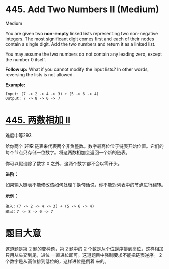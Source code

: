 # 445. Add Two Numbers II (Medium)

Medium

You are given two **non-empty** linked lists representing two non-negative integers. The most significant digit comes first and each of their nodes contain a single digit. Add the two numbers and return it as a linked list.

You may assume the two numbers do not contain any leading zero, except the number 0 itself.

**Follow up:**
What if you cannot modify the input lists? In other words, reversing the lists is not allowed.

**Example:**

```
Input: (7 -> 2 -> 4 -> 3) + (5 -> 6 -> 4)
Output: 7 -> 8 -> 0 -> 7
```



# [445. 两数相加 II](https://leetcode-cn.com/problems/add-two-numbers-ii/)

难度中等293

给你两个 **非空** 链表来代表两个非负整数。数字最高位位于链表开始位置。它们的每个节点只存储一位数字。将这两数相加会返回一个新的链表。

你可以假设除了数字 0 之外，这两个数字都不会以零开头。

 

**进阶：**

如果输入链表不能修改该如何处理？换句话说，你不能对列表中的节点进行翻转。

 

**示例：**

```
输入：(7 -> 2 -> 4 -> 3) + (5 -> 6 -> 4)
输出：7 -> 8 -> 0 -> 7
```



# 题目大意

这道题是第 2 题的变种题，第 2 题中的 2 个数是从个位逆序排到⾼位，这样相加只⽤从头交到尾，进位
⼀直进位即可。这道题⽬中强制要求不能把链表逆序。 2 个数字是从⾼位排到低位的，这样进位是倒着
来的。  

